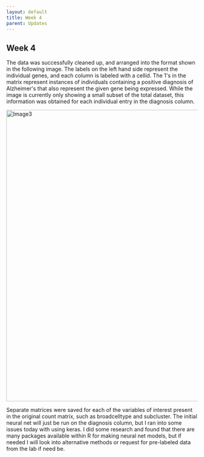 ```yaml
---
layout: default
title: Week 4
parent: Updates
---
```


## Week 4

The data was successfully cleaned up, and arranged into the format shown in the following image. The labels on the left hand side represent the individual genes, and each column is labeled with a cellid. The 1's in the matrix represent instances of individuals containing a positive diagnosis of Alzheimer's that also represent the given gene being expressed. While the image is currently only showing a small subset of the total dataset, this information was obtained for each individual entry in the diagnosis column.

<img width="765" alt="Image3" src="https://user-images.githubusercontent.com/113469617/226229332-17b48a72-5e67-486e-9154-22d1ca7d249a.png">

Separate matrices were saved for each of the variables of interest present in the original count matrix, such as broadcelltype and subcluster. The initial neural net will just be run on the diagnosis column, but I ran into some issues today with using keras. I did some research and found that there are many packages available within R for making neural net models, but if needed I will look into alternative methods or request for pre-labeled data from the lab if need be. 

